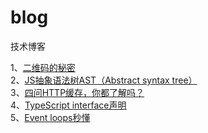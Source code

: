 # blog
技术博客


1、[二维码的秘密](https://github.com/wangmeijian/blog/blob/master/docs/%E4%BA%8C%E7%BB%B4%E7%A0%81%E7%9A%84%E7%A7%98%E5%AF%86.MD)  
2、[JS抽象语法树AST（Abstract syntax tree）](https://github.com/wangmeijian/blog/blob/master/docs/JS%E6%8A%BD%E8%B1%A1%E8%AF%AD%E6%B3%95%E6%A0%91AST%EF%BC%88Abstract%20syntax%20tree%EF%BC%89.md)  
3、[四问HTTP缓存，你都了解吗？](https://github.com/wangmeijian/blog/blob/master/docs/%E5%9B%9B%E9%97%AEHTTP%E7%BC%93%E5%AD%98%EF%BC%8C%E4%BD%A0%E9%83%BD%E4%BA%86%E8%A7%A3%E5%90%97%EF%BC%9F.md)  
4、[TypeScript interface声明](https://github.com/wangmeijian/blog/blob/master/docs/TypeScript%20interface%E5%A3%B0%E6%98%8E.md)  
5、[Event loops秒懂](https://github.com/wangmeijian/blog/blob/master/docs/Event%20loops%E7%A7%92%E6%87%82.md)